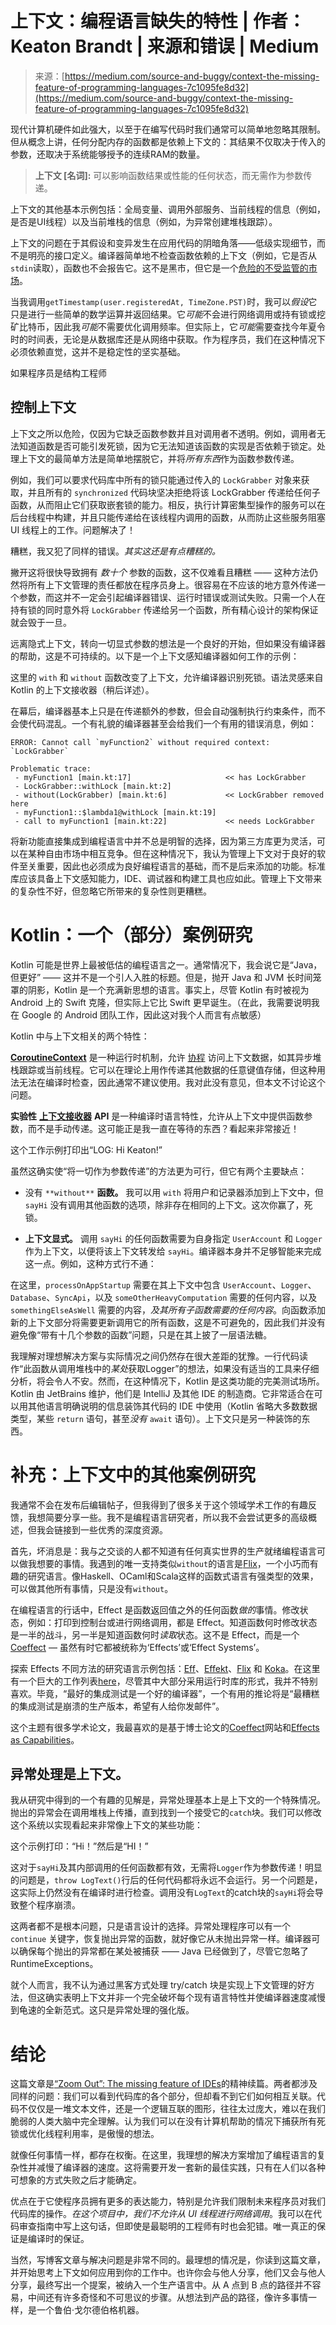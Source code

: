 <!--yml

分类：未分类

日期：2024-05-29 12:40:24

-->

# 上下文：编程语言缺失的特性 | 作者：Keaton Brandt | 来源和错误 | Medium

> 来源：[https://medium.com/source-and-buggy/context-the-missing-feature-of-programming-languages-7c1095fe8d32](https://medium.com/source-and-buggy/context-the-missing-feature-of-programming-languages-7c1095fe8d32)

现代计算机硬件如此强大，以至于在编写代码时我们通常可以简单地忽略其限制。但从概念上讲，任何分配内存的函数都是依赖上下文的：其结果不仅取决于传入的参数，还取决于系统能够授予的连续RAM的数量。

> **上下文 [名词]:** 可以影响函数结果或性能的任何状态，而无需作为参数传递。

上下文的其他基本示例包括：全局变量、调用外部服务、当前线程的信息（例如，是否是UI线程）以及当前堆栈的信息（例如，为异常创建堆栈跟踪）。

上下文的问题在于其假设和变异发生在应用代码的阴暗角落——低级实现细节，而不是明亮的接口定义。编译器简单地不检查函数依赖的上下文（例如，它是否从`stdin`读取），函数也不会报告它。这不是黑市，但它是一个[危险的不受监管的市场](https://en.wikipedia.org/wiki/Gun_law_in_the_United_States)。

当我调用`getTimestamp(user.registeredAt, TimeZone.PST)`时，我可以*假设*它只是进行一些简单的数学运算并返回结果。它*可能*不会进行网络调用或持有锁或挖矿比特币，因此我*可能*不需要优化调用频率。但实际上，它*可能*需要查找今年夏令时的时间表，无论是从数据库还是从网络中获取。作为程序员，我们在这种情况下必须依赖直觉，这并不是稳定性的坚实基础。

如果程序员是结构工程师

## 控制上下文

上下文之所以危险，仅因为它缺乏函数参数并且对调用者不透明。例如，调用者无法知道函数是否可能引发死锁，因为它无法知道该函数的实现是否依赖于锁定。处理上下文的最简单方法是简单地摆脱它，并将*所有东西*作为函数参数传递。

例如，我们可以要求代码库中所有的锁只能通过传入的 `LockGrabber` 对象来获取，并且所有的 `synchronized` 代码块坚决拒绝将该 LockGrabber 传递给任何子函数，从而阻止它们获取嵌套锁的能力。相反，执行计算密集型操作的服务可以在后台线程中构建，并且只能传递给在该线程内调用的函数，从而防止这些服务阻塞 UI 线程上的工作。问题解决了！

糟糕，我又犯了同样的错误。*其实这还是有点糟糕的。*

撇开这将很快导致拥有 *数十个* 参数的函数，这不仅难看且糟糕 —— 这种方法仍然将所有上下文管理的责任都放在程序员身上。很容易在不应该的地方意外传递一个参数，而这并不一定会引起编译器错误、运行时错误或测试失败。只需一个人在持有锁的同时意外将 `LockGrabber` 传递给另一个函数，所有精心设计的架构保证就会毁于一旦。

远离隐式上下文，转向一切显式参数的想法是一个良好的开始，但如果没有编译器的帮助，这是不可持续的。以下是一个上下文感知编译器如何工作的示例：

这里的 `with` 和 `without` 函数改变了上下文，允许编译器识别死锁。语法灵感来自 Kotlin 的上下文接收器（稍后详述）。

在幕后，编译器基本上只是在传递额外的参数，但会自动强制执行约束条件，而不会使代码混乱。一个有礼貌的编译器甚至会给我们一个有用的错误消息，例如：

```
ERROR: Cannot call `myFunction2` without required context: `LockGrabber`

Problematic trace:
 - myFunction1 [main.kt:17]                     << has LockGrabber
 - LockGrabber::withLock [main.kt:2]
 - without(LockGrabber) [main.kt:6]             << LockGrabber removed here
 - myFunction1::$lambda1@withLock [main.kt:19]
 - call to myFunction1 [main.kt:22]             << needs LockGrabber
```

将新功能直接集成到编程语言中并不总是明智的选择，因为第三方库更为灵活，可以在某种自由市场中相互竞争。但在这种情况下，我认为管理上下文对于良好的软件至关重要，因此也必须成为良好编程语言的基础，而不是后来添加的功能。标准库应该具备上下文感知能力，IDE、调试器和构建工具也应如此。管理上下文带来的复杂性不好，但忽略它所带来的复杂性则更糟糕。

# Kotlin：一个（部分）案例研究

Kotlin 可能是世界上最被低估的编程语言之一。通常情况下，我会说它是“Java，但更好” —— 这并不是一个引人入胜的标题。但是，抛开 Java 和 JVM 长时间笼罩的阴影，Kotlin 是一个充满新思想的语言。事实上，尽管 Kotlin 有时被视为 Android 上的 Swift 克隆，但实际上它比 Swift 更早诞生。（在此，我需要说明我在 Google 的 Android 团队工作，因此这对我个人而言有点敏感）

Kotlin 中与上下文相关的两个特性：

[**CoroutineContext**](https://kotlinlang.org/docs/coroutine-context-and-dispatchers.html) 是一种运行时机制，允许 [协程](https://kotlinlang.org/docs/coroutines-overview.html) 访问上下文数据，如其异步堆栈跟踪或当前线程。它可以在理论上用作传递其他数据的任意键值存储，但这种用法无法在编译时检查，因此通常不建议使用。我对此没有意见，但本文不讨论这个问题。

**实验性** [**上下文接收器**](https://github.com/Kotlin/KEEP/blob/master/proposals/context-receivers.md) **API** 是一种编译时语言特性，允许从上下文中提供函数参数，而不是手动传递。这可能正是我一直在等待的东西？看起来非常接近！

这个工作示例打印出“LOG: Hi Keaton!”

虽然这确实使“将一切作为参数传递”的方法更为可行，但它有两个主要缺点：

+   没有 `**without**` **函数。** 我可以用 `with` 将用户和记录器添加到上下文中，但 `sayHi` 没有调用其他函数的选项，除非存在相同的上下文。这次你赢了，死锁。

+   **上下文显式。** 调用 `sayHi` 的任何函数需要为自身指定 `UserAccount` 和 `Logger` 作为上下文，以便将该上下文转发给 `sayHi`。编译器本身并不足够智能来完成这一点。例如，这种方式行不通：

在这里，`processOnAppStartup` 需要在其上下文中包含 `UserAccount`、`Logger`、`Database`、`SyncApi`，以及 `someOtherHeavyComputation` 需要的任何内容，以及 `somethingElseAsWell` 需要的内容，*及其所有子函数需要的任何内容*。向函数添加新的上下文部分将需要更新调用它的所有函数，这是不可避免的，因此我们并没有避免像“带有十几个参数的函数”问题，只是在其上披了一层语法糖。

我理解对理想解决方案与实际情况之间仍然存在很大差距的犹豫。一行代码读作“此函数从调用堆栈中的*某处*获取Logger”的想法，如果没有适当的工具来仔细分析，将会令人不安。然而，在这种情况下，Kotlin 是这类功能的完美测试场所。Kotlin 由 JetBrains 维护，他们是 IntelliJ 及其他 IDE 的制造商。它非常适合在可以用其他语言明确说明的信息装饰其代码的 IDE 中使用（Kotlin 省略大多数数据类型，某些 `return` 语句，甚至*没有* `await` 语句）。上下文只是另一种装饰的东西。

# 补充：上下文中的其他案例研究

我通常不会在发布后编辑帖子，但我得到了很多关于这个领域学术工作的有趣反馈，我想简要分享一些。我不是编程语言研究者，所以我不会尝试更多的高级概述，但我会链接到一些优秀的深度资源。

首先，坏消息是：我与之交谈的人都不知道有任何真实世界的生产就绪编程语言可以做我想要的事情。我遇到的唯一支持类似`without`的语言是[Flix](https://flix.dev/)，一个小巧而有趣的研究语言。像Haskell、OCaml和Scala这样的函数式语言有强类型的效果，可以做其他所有事情，只是没有`without`。

在编程语言的行话中，Effect 是函数返回值之外的任何函数*做的*事情。修改状态，例如：打印到控制台或进行网络调用，都是 Effect。知道函数何时修改状态是一半的战斗，另一半是知道函数何时*读取*状态。这不是 Effect，而是一个[Coeffect](https://tomasp.net/coeffects/) — 虽然有时它都被统称为‘Effects’或‘Effect Systems’。

探索 Effects 不同方法的研究语言示例包括：[Eff](https://www.eff-lang.org/try/)、[Effekt](https://effekt-lang.org/docs/concepts/effect-safety)、[Flix](https://flix.dev/) 和 [Koka](https://koka-lang.github.io/koka/doc/book.html)。在这里有一个巨大的工作列表[here](https://github.com/yallop/effects-bibliography)，尽管其中大部分采用运行时库的形式，我并不特别喜欢。毕竟，“最好的集成测试是一个好的编译器”，一个有用的推论将是“最糟糕的集成测试是崩溃的生产版本，希望有人给你发邮件”。

这个主题有很多学术论文，我最喜欢的是基于博士论文的[Coeffect](https://tomasp.net/coeffects/)网站和[Effects as Capabilities](https://dl.acm.org/doi/10.1145/3428194)。

## 异常处理是上下文。

我从研究中得到的一个有趣的见解是，异常处理基本上是上下文的一个特殊情况。抛出的异常会在调用堆栈上传播，直到找到一个接受它的`catch`块。我们可以修改这个系统以实现看起来非常像上下文的某些功能：

这个示例打印：“Hi！”然后是“HI！”

这对于`sayHi`及其内部调用的任何函数都有效，无需将`Logger`作为参数传递！明显的问题是，`throw LogText()`行后的任何代码都将永远不会运行。另一个问题是，这实际上仍然没有在编译时进行检查。调用没有`LogText`的catch块的`sayHi`将会导致整个程序崩溃。

这两者都不是根本问题，只是语言设计的选择。异常处理程序可以有一个 `continue` 关键字，恢复抛出异常的函数，就好像它从未抛出异常一样。编译器可以确保每个抛出的异常都在某处被捕获 —— Java 已经做到了，尽管它忽略了 RuntimeExceptions。

就个人而言，我不认为通过黑客方式处理 try/catch 块是实现上下文管理的好方法，但这确实表明上下文并非一个完全破坏每个现有语言特性并使编译器速度减慢到龟速的全新范式。这只是异常处理的强化版。

# 结论

这篇文章是[“Zoom Out”: The missing feature of IDEs](/source-and-buggy/zoom-out-the-missing-feature-of-ides-f32d0f36f392)的精神续篇。两者都涉及同样的问题：我们可以看到代码库的各个部分，但却看不到它们如何相互关联。代码不仅仅是一堆文本文件，还是一个逻辑互联的图形，往往太过庞大，难以在我们脆弱的人类大脑中完全理解。认为我们可以在没有计算机帮助的情况下捕获所有死锁或优化线程利用率，是傲慢的想法。

就像任何事情一样，都存在权衡。在这里，我理想的解决方案增加了编程语言的复杂性并减慢了编译器的速度。这将需要开发一套新的最佳实践，只有在人们以各种可想象的方式失败之后才能确定。

优点在于它使程序员拥有更多的表达能力，特别是允许我们限制未来程序员对我们代码库的操作。*在这个项目中，我们不允许从 UI 线程进行网络调用*。我可以在代码审查指南中写上这句话，但即使是最聪明的工程师有时也会犯错。唯一真正的保证是编译时的保证。

当然，写博客文章与解决问题是非常不同的。最理想的情况是，你读到这篇文章，并开始思考上下文如何应用到你的工作中。也许你会与他人分享，他们又会与他人分享，最终写出一个提案，被纳入一个生产语言中。从 A 点到 B 点的路径并不容易，中间还有许多奇怪和不可思议的步骤。从想法到产品的路径，像许多事情一样，是一个鲁伯·戈尔德伯格机器。
